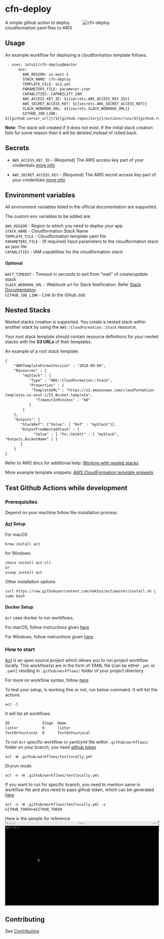 # cfn-deploy
<img src="https://github.com/intuit/cfn-deploy/blob/master/.github/cfn-deploy-logo.png" align=right alt="cfn-deploy" width="250"> 
A simple github action to deploy cloudformation yaml files to AWS

## Usage

An example workflow for deploying a cloudformation template follows.

```
 - uses: intuit/cfn-deploy@master
      env:
        AWS_REGION: us-east-2
        STACK_NAME: cfn-deploy
        TEMPLATE_FILE: ec2.yml
        PARAMETERS_FILE: parameter.json
        CAPABLITIES: CAPABILITY_IAM
        AWS_ACCESS_KEY_ID: ${{secrets.AWS_ACCESS_KEY_ID}}
        AWS_SECRET_ACCESS_KEY: ${{secrets.AWS_SECRET_ACCESS_KEY}}
        SLACK_WEBHOOK_URL: ${{secrets.SLACK_WEBHOOK_URL}}
        GITHUB_JOB_LINK: ${{github.server_url}}/${{github.repository}}/actions/runs/${{github.run_id}}
```

**Note**: The stack will created if it does not exist. If the initial stack creation fails for some reason then it will be deleted instead of rolled back.

## Secrets

 - `AWS_ACCESS_KEY_ID` – (Required) The AWS access key part of your credentials [more info](https://help.github.com/en/actions/automating-your-workflow-with-github-actions/creating-and-using-encrypted-secrets)
 
 - `AWS_SECRET_ACCESS_KEY` – (Required) The AWS secret access key part of your credentials [more info](https://help.github.com/en/actions/automating-your-workflow-with-github-actions/creating-and-using-encrypted-secrets)

## Environment variables

All environment variables listed in the official documentation are supported.

The custom env variables to be added are:

`AWS_REGION` - Region to which you need to deploy your app<br>
`STACK_NAME` - Cloudformation Stack Name <br>
`TEMPLATE_FILE` - Cloudformation template yaml file<br>
`PARAMETERS_FILE` - (If required) Input parameters to the cloudformation stack as json file<br>
`CAPABLITIES` - IAM capablities for the cloudformation stack<br>
#### Optional
`WAIT_TIMEOUT` - Timeout in seconds to exit from "wait" of create/update stack<br>
`SLACK_WEBHOOK_URL` - Webhook url for Slack Notification. Refer [Slack Documentation](https://api.slack.com/tutorials/slack-apps-hello-world) <br>
`GITHUB_JOB_LINK` - Link to the Gihub Job

## Nested Stacks

Nested stacks creation is supported. You create a nested stack within another stack by using the `AWS::CloudFormation::Stack` resource.

Your root stack template should contain resource definitions for your nested stacks with the **S3 URLs** of their templates.

An example of a root stack template:
```
{
    "AWSTemplateFormatVersion" : "2010-09-09",
    "Resources" : {
        "myStack" : {
	       "Type" : "AWS::CloudFormation::Stack",
	       "Properties" : {
	        "TemplateURL" : "https://s3.amazonaws.com/cloudformation-templates-us-east-1/S3_Bucket.template",
              "TimeoutInMinutes" : "60"
	       }
        }
    },
    "Outputs": {
       "StackRef": {"Value": { "Ref" : "myStack"}},
       "OutputFromNestedStack" : {
             "Value" : { "Fn::GetAtt" : [ "myStack", "Outputs.BucketName" ] }
       }
    }
}
```

Refer to AWS docs for additional help: [Working with nested stacks](https://docs.aws.amazon.com/AWSCloudFormation/latest/UserGuide/using-cfn-nested-stacks.html)

More example template snippets: [AWS CloudFormation template snippets](https://docs.aws.amazon.com/AWSCloudFormation/latest/UserGuide/quickref-cloudformation.html#w2ab1c27c21c19b5)

## Test Github Actions while development

### Prerequisites

Depend on your machine follow the installation process.

#### [Act](https://github.com/nektos/act) Setup

For macOS
```
brew install act
```

for Windows
```
choco install act-cli
or
scoop install act
```

Other installation options

```
curl https://raw.githubusercontent.com/nektos/act/master/install.sh | sudo bash
```

#### Docker Setup

`Act` uses docker to run workflows.

For macOS, follow instructions given [here](https://docs.docker.com/desktop/mac/install/)

For Windows, follow instructions given [here](https://docs.docker.com/desktop/windows/install/)

### How to start

[Act](https://github.com/nektos/act) is an open source project which allows you to run project workflow locally. 
This workflow(s) are in the form of YAML file (can be either `.yml` or `.yaml`) residing in `.github/workflows/` folder of your 
project directory.

For more on workflow syntax, follow [here](https://docs.github.com/en/actions/learn-github-actions/workflow-syntax-for-github-actions)

To test your setup, is working fine or not, run below command. It will list the actions

```shell
act -l
```

It will list all workflows

```shell
ID               Stage  Name
linter           0      linter
TestOnYourLocal  0      TestOnYourLocal
```

To run `Act` specific workflow or yaml/yml file within `.github/workflows/` folder on your branch, you need [github token](https://github.com/settings/tokens/new?scopes=repo&description=wiki%20page%20creator%20token)

```shell
act -W .github/workflows/testlocally.yml
```

Dryrun mode

```shell
act -n -W .github/workflows/testlocally.yml
```

If you want to run for specific branch, you need to mention same in workflow file and also need to pass github token, 
which can be generated [here](https://github.com/settings/tokens/new?scopes=repo&description=wiki%20page%20creator%20token)

```shell
act -n -W .github/workflows/testlocally.yml -s GITHUB_TOKEN=$GITHUB_TOKEN
```


Here is the sample for reference
![Demo](/docs/img/demo.gif)

## Contributing

See [Contributing](https://github.com/intuit/cfn-deploy/blob/master/.github/CONTRIBUTING.md)
